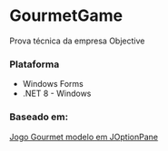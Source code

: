 # GourmetGame
Prova técnica da empresa Objective

### Plataforma
 - Windows Forms
 - .NET 8 - Windows

### Baseado em:
[Jogo Gourmet modelo em JOptionPane](https://www.dropbox.com/s/bbek2kmd2dvvumh/JogoGourmet.zip?dl=0)
